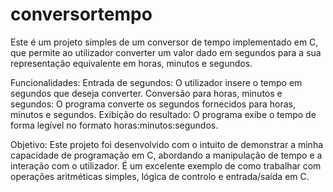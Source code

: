 # conversortempo
Este é um projeto simples de um conversor de tempo implementado em C, que permite ao utilizador converter um valor dado em segundos para a sua representação equivalente em horas, minutos e segundos.

Funcionalidades:
Entrada de segundos: O utilizador insere o tempo em segundos que deseja converter.
Conversão para horas, minutos e segundos: O programa converte os segundos fornecidos para horas, minutos e segundos.
Exibição do resultado: O programa exibe o tempo de forma legível no formato horas:minutos:segundos.

Objetivo:
Este projeto foi desenvolvido com o intuito de demonstrar a minha capacidade de programação em C, abordando a manipulação de tempo e a interação com o utilizador. É um excelente exemplo de como trabalhar com operações aritméticas simples, lógica de controlo e entrada/saída em C.
